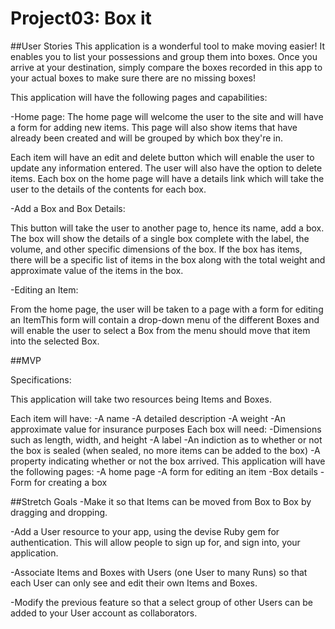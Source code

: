 # Project03: Box it

##User Stories
This application is a wonderful tool to make moving easier! It enables you to list your possessions and group them into boxes. Once you arrive at your destination, simply compare the boxes recorded in this app to your actual boxes to make sure there are no missing boxes!

This application will have the following pages and capabilities:

-Home page:
The home page will welcome the user to the site and will have a form for adding new items. This page will also show items that have already been created and will be grouped by which box they're in.

Each item will have an edit and delete button which will enable the user to update any information entered. The user will also have the option to delete items. Each box on the home page will have a details link which will take the user to the details of the contents for each box. 

-Add a Box and Box Details:

This button will take the user to another page to, hence its name, add a box. The box will show the details of a single box complete with the label, the volume, and other specific dimensions of the box. If the box has items, there will be a specific list of items in the box along with the total weight and approximate value of the items in the box.

-Editing an Item:

From the home page, the user will be taken to a page with a form for editing an ItemThis form will contain a drop-down menu of the different Boxes and will enable the user to select a Box from the menu should move that item into the selected Box.

##MVP

Specifications:

This application will take two resources being Items and Boxes. 

Each item will have:
-A name
-A detailed description
-A weight
-An approximate value for insurance purposes
Each box will need:
-Dimensions such as length, width, and height
-A label
-An indiction as to whether or not the box is sealed (when sealed, no more items can be added to the box)
-A property indicating whether or not the box arrived.
This application will have the following pages:
-A home page
-A form for editing an item
-Box details
-Form for creating a box

##Stretch Goals
-Make it so that Items can be moved from Box to Box by dragging and dropping.

-Add a User resource to your app, using the devise Ruby gem for authentication. This will allow people to sign up for, and sign into, your application.

-Associate Items and Boxes with Users (one User to many Runs) so that each User can only see and edit their own Items and Boxes.

-Modify the previous feature so that a select group of other Users can be added to your User account as collaborators.



